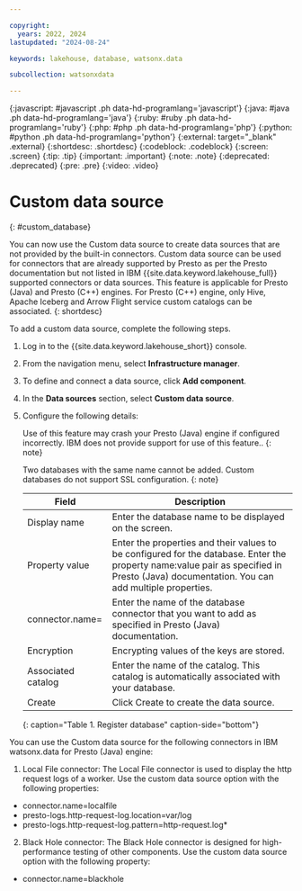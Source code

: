 ```yaml
---

copyright:
  years: 2022, 2024
lastupdated: "2024-08-24"

keywords: lakehouse, database, watsonx.data

subcollection: watsonxdata

---
```


{:javascript: #javascript .ph data-hd-programlang='javascript'}
{:java: #java .ph data-hd-programlang='java'}
{:ruby: #ruby .ph data-hd-programlang='ruby'}
{:php: #php .ph data-hd-programlang='php'}
{:python: #python .ph data-hd-programlang='python'}
{:external: target="_blank" .external}
{:shortdesc: .shortdesc}
{:codeblock: .codeblock}
{:screen: .screen}
{:tip: .tip}
{:important: .important}
{:note: .note}
{:deprecated: .deprecated}
{:pre: .pre}
{:video: .video}


# Custom data source
{: #custom_database}

You can now use the Custom data source to create data sources that are not provided by the built-in connectors. Custom data source can be used for connectors that are already supported by Presto as per the Presto documentation but not listed in IBM {{site.data.keyword.lakehouse_full}} supported connectors or data sources. This feature is applicable for Presto (Java) and Presto (C++) engines. For Presto (C++) engine, only Hive, Apache Iceberg and Arrow Flight service custom catalogs can be associated.
{: shortdesc}


To add a custom data source, complete the following steps.

1. Log in to the {{site.data.keyword.lakehouse_short}} console.
2. From the navigation menu, select **Infrastructure manager**.
3. To define and connect a data source, click **Add component**.
4. In the **Data sources** section, select **Custom data source**.
5. Configure the following details:


    Use of this feature may crash your Presto (Java) engine if configured incorrectly. IBM does not provide support for use of this feature..
   {: note}

    Two databases with the same name cannot be added. Custom databases do not support SSL configuration.
   {: note}



    | Field           | Description        |
    |------------------|--------------------|
    | Display name    | Enter the database name to be displayed on the screen. |
    | Property value             | Enter the properties and their values to be configured for the database. Enter the property name:value pair as specified in Presto (Java) documentation. You can add multiple properties.|
    | connector.name=     | Enter the name of the database connector that you want to add as specified in Presto (Java) documentation.  |
    | Encryption           | Encrypting values of the keys are stored.  |
    | Associated catalog | Enter the name of the catalog. This catalog is automatically associated with your database. |
    | Create |  Click Create to create the data source.|
    {: caption="Table 1. Register database" caption-side="bottom"}

You can use the Custom data source for the following connectors in IBM watsonx.data for Presto (Java) engine:

1. Local File connector: The Local File connector is used to display the http request logs of a worker. Use the custom data source option with the following properties:
* connector.name=localfile
* presto-logs.http-request-log.location=var/log
* presto-logs.http-request-log.pattern=http-request.log*
2. Black Hole connector: The Black Hole connector is designed for high-performance testing of other components. Use the custom data source option with the following property:
* connector.name=blackhole
